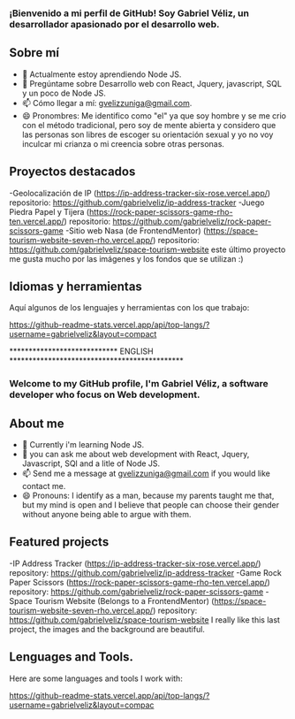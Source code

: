 ### ¡Bienvenido a mi perfil de GitHub! Soy Gabriel Véliz, un desarrollador apasionado por el desarrollo web.

## Sobre mí
- 🌱 Actualmente estoy aprendiendo Node JS.
- 💬 Pregúntame sobre Desarrollo web con React, Jquery, javascript, SQL y un poco de Node JS.
- 📫 Cómo llegar a mí: gvelizzuniga@gmail.com.
- 😄 Pronombres: Me identifico como "el" ya que soy hombre y se me crio con el método tradicional, pero soy de mente abierta y considero que las personas son libres de escoger su orientación sexual y yo no voy inculcar mi crianza o mi creencia sobre otras personas.

## Proyectos destacados
-Geolocalización de IP (https://ip-address-tracker-six-rose.vercel.app/) repositorio: https://github.com/gabrielveliz/ip-address-tracker
-Juego Piedra Papel y Tijera (https://rock-paper-scissors-game-rho-ten.vercel.app/) repositorio: https://github.com/gabrielveliz/rock-paper-scissors-game
-Sitio web Nasa (de FrontendMentor) (https://space-tourism-website-seven-rho.vercel.app/) repositorio: https://github.com/gabrielveliz/space-tourism-website
este último proyecto me gusta mucho por las imágenes y los fondos que se utilizan :)

## Idiomas y herramientas

Aquí algunos de los lenguajes y herramientas con los que trabajo:

https://github-readme-stats.vercel.app/api/top-langs/?username=gabrielveliz&layout=compact

****************************    ENGLISH    *********************************************
### Welcome to my GitHub profile, I'm Gabriel Véliz, a software developer who focus on Web development.

## About me
- 🌱 Currently i'm learning Node JS.
- 💬 you can ask me about web development with React, Jquery, Javascript, SQl and a litle of Node JS.
- 📫 Send me a message at gvelizzuniga@gmail.com if you would like contact me.
- 😄 Pronouns: I identify as a man, because my parents taught me that, but my mind is open and I believe that people can choose their gender without anyone being able to argue with them.

## Featured projects
-IP Address Tracker (https://ip-address-tracker-six-rose.vercel.app/) repository: https://github.com/gabrielveliz/ip-address-tracker
-Game Rock Paper Scissors (https://rock-paper-scissors-game-rho-ten.vercel.app/) repository: https://github.com/gabrielveliz/rock-paper-scissors-game
-Space Tourism Website (Belongs to a FrontendMentor) (https://space-tourism-website-seven-rho.vercel.app/) repository: https://github.com/gabrielveliz/space-tourism-website
I really like this last project, the images and the background are beautiful.

## Lenguages and Tools.

Here are some languages ​​and tools I work with:

https://github-readme-stats.vercel.app/api/top-langs/?username=gabrielveliz&layout=compac
